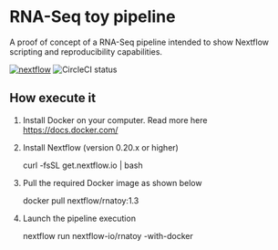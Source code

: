 RNA-Seq toy pipeline 
======================

A proof of concept of a RNA-Seq pipeline intended to show Nextflow
scripting and reproducibility capabilities.

[![nextflow](https://img.shields.io/badge/nextflow-%E2%89%A50.20.0-brightgreen.svg)](http://nextflow.io)
![CircleCI status](https://circleci.com/gh/nextflow-io/rnatoy.png?style=shield)

How execute it
----------------

1) Install Docker on your computer. Read more here https://docs.docker.com/

2) Install Nextflow (version 0.20.x or higher)

    curl -fsSL get.nextflow.io | bash

3) Pull the required Docker image as shown below 

    docker pull nextflow/rnatoy:1.3


4) Launch the pipeline execution 

    nextflow run nextflow-io/rnatoy -with-docker 
    
    
    

   
